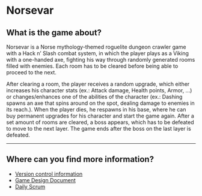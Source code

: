 # Norsevar

## What is the game about?

Norsevar is a Norse mythology-themed roguelite dungeon crawler game with a Hack n’ Slash combat system, in which the player plays as a Viking with a one-handed axe, fighting his way through randomly generated rooms filled with enemies. Each room has to be cleared before being able to proceed to the next.  

After clearing a room, the player receives a random upgrade, which either increases his character stats (ex.: Attack damage, Health points, Armor, ...) or changes/enhances one of the abilities of the character (ex.: Dashing spawns an axe that spins around on the spot, dealing damage to enemies in its reach.). When the player dies, he respawns in his base, where he can buy permanent upgrades for his character and start the game again. After a set amount of rooms are cleared, a boss appears, which has to be defeated to move to the next layer. The game ends after the boss on the last layer is defeated.

___

## Where can you find more information?

- [Version control information](https://github.com/dmar98/GD4_RedAxes_Collaborative_Project/wiki)
- [Game Design Document](https://docs.google.com/document/d/1cZSOyrd5LRHa5OsAITo3Q8_iuw6jrqSYKlKNHs19Ixg/edit#)
- [Daily Scrum](https://docs.google.com/spreadsheets/d/1wNdlBaOaOkeRh4qAp8Xy7eyniYXfBVPm1PL31J4ReYk/edit?usp=sharing)
